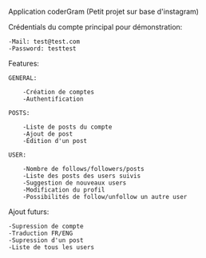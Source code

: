 Application coderGram (Petit projet sur base d'instagram)

Crédentials du compte principal pour démonstration:
    
    -Mail: test@test.com
    -Password: testtest
    

Features:

    GENERAL:

        -Création de comptes
        -Authentification

    POSTS:

        -Liste de posts du compte
        -Ajout de post
        -Édition d'un post

    USER:

        -Nombre de follows/followers/posts
        -Liste des posts des users suivis
        -Suggestion de nouveaux users
        -Modification du profil
        -Possibilités de follow/unfollow un autre user

Ajout futurs:

    -Supression de compte
    -Traduction FR/ENG
    -Supression d'un post
    -Liste de tous les users
